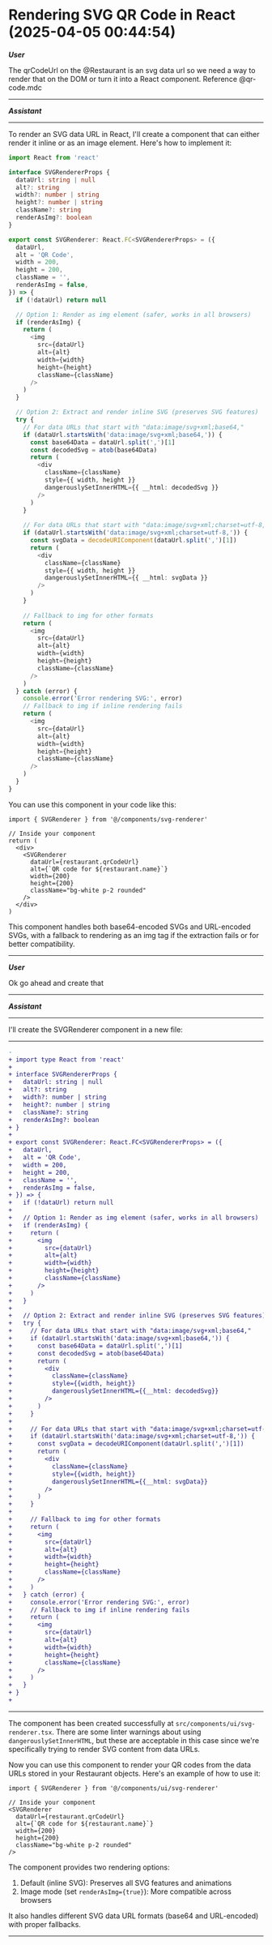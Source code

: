 <!-- Generated by SpecStory -->

# Rendering SVG QR Code in React (2025-04-05 00:44:54)

_**User**_

The qrCodeUrl on the @Restaurant is an svg data url so we need a way to render that on the DOM or turn it into a React component. Reference @qr-code.mdc 

---

_**Assistant**_



---

To render an SVG data URL in React, I'll create a component that can either render it inline or as an image element. Here's how to implement it:

```typescript
import React from 'react'

interface SVGRendererProps {
  dataUrl: string | null
  alt?: string
  width?: number | string
  height?: number | string
  className?: string
  renderAsImg?: boolean
}

export const SVGRenderer: React.FC<SVGRendererProps> = ({
  dataUrl,
  alt = 'QR Code',
  width = 200,
  height = 200,
  className = '',
  renderAsImg = false,
}) => {
  if (!dataUrl) return null

  // Option 1: Render as img element (safer, works in all browsers)
  if (renderAsImg) {
    return (
      <img
        src={dataUrl}
        alt={alt}
        width={width}
        height={height}
        className={className}
      />
    )
  }

  // Option 2: Extract and render inline SVG (preserves SVG features)
  try {
    // For data URLs that start with "data:image/svg+xml;base64,"
    if (dataUrl.startsWith('data:image/svg+xml;base64,')) {
      const base64Data = dataUrl.split(',')[1]
      const decodedSvg = atob(base64Data)
      return (
        <div
          className={className}
          style={{ width, height }}
          dangerouslySetInnerHTML={{ __html: decodedSvg }}
        />
      )
    }
    
    // For data URLs that start with "data:image/svg+xml;charset=utf-8,"
    if (dataUrl.startsWith('data:image/svg+xml;charset=utf-8,')) {
      const svgData = decodeURIComponent(dataUrl.split(',')[1])
      return (
        <div
          className={className}
          style={{ width, height }}
          dangerouslySetInnerHTML={{ __html: svgData }}
        />
      )
    }
    
    // Fallback to img for other formats
    return (
      <img
        src={dataUrl}
        alt={alt}
        width={width}
        height={height}
        className={className}
      />
    )
  } catch (error) {
    console.error('Error rendering SVG:', error)
    // Fallback to img if inline rendering fails
    return (
      <img
        src={dataUrl}
        alt={alt}
        width={width}
        height={height}
        className={className}
      />
    )
  }
}
```

You can use this component in your code like this:

```tsx
import { SVGRenderer } from '@/components/svg-renderer'

// Inside your component
return (
  <div>
    <SVGRenderer 
      dataUrl={restaurant.qrCodeUrl} 
      alt={`QR code for ${restaurant.name}`}
      width={200}
      height={200}
      className="bg-white p-2 rounded"
    />
  </div>
)
```

This component handles both base64-encoded SVGs and URL-encoded SVGs, with a fallback to rendering as an img tag if the extraction fails or for better compatibility.

---

_**User**_

Ok go ahead and create that

---

_**Assistant**_



---

I'll create the SVGRenderer component in a new file:

---

```diff
- 
+ import type React from 'react'
+ 
+ interface SVGRendererProps {
+   dataUrl: string | null
+   alt?: string
+   width?: number | string
+   height?: number | string
+   className?: string
+   renderAsImg?: boolean
+ }
+ 
+ export const SVGRenderer: React.FC<SVGRendererProps> = ({
+   dataUrl,
+   alt = 'QR Code',
+   width = 200,
+   height = 200,
+   className = '',
+   renderAsImg = false,
+ }) => {
+   if (!dataUrl) return null
+ 
+   // Option 1: Render as img element (safer, works in all browsers)
+   if (renderAsImg) {
+     return (
+       <img
+         src={dataUrl}
+         alt={alt}
+         width={width}
+         height={height}
+         className={className}
+       />
+     )
+   }
+ 
+   // Option 2: Extract and render inline SVG (preserves SVG features)
+   try {
+     // For data URLs that start with "data:image/svg+xml;base64,"
+     if (dataUrl.startsWith('data:image/svg+xml;base64,')) {
+       const base64Data = dataUrl.split(',')[1]
+       const decodedSvg = atob(base64Data)
+       return (
+         <div
+           className={className}
+           style={{width, height}}
+           dangerouslySetInnerHTML={{__html: decodedSvg}}
+         />
+       )
+     }
+ 
+     // For data URLs that start with "data:image/svg+xml;charset=utf-8,"
+     if (dataUrl.startsWith('data:image/svg+xml;charset=utf-8,')) {
+       const svgData = decodeURIComponent(dataUrl.split(',')[1])
+       return (
+         <div
+           className={className}
+           style={{width, height}}
+           dangerouslySetInnerHTML={{__html: svgData}}
+         />
+       )
+     }
+ 
+     // Fallback to img for other formats
+     return (
+       <img
+         src={dataUrl}
+         alt={alt}
+         width={width}
+         height={height}
+         className={className}
+       />
+     )
+   } catch (error) {
+     console.error('Error rendering SVG:', error)
+     // Fallback to img if inline rendering fails
+     return (
+       <img
+         src={dataUrl}
+         alt={alt}
+         width={width}
+         height={height}
+         className={className}
+       />
+     )
+   }
+ }
+ 
```

---

The component has been created successfully at `src/components/ui/svg-renderer.tsx`. There are some linter warnings about using `dangerouslySetInnerHTML`, but these are acceptable in this case since we're specifically trying to render SVG content from data URLs.

Now you can use this component to render your QR codes from the data URLs stored in your Restaurant objects. Here's an example of how to use it:

```tsx
import { SVGRenderer } from '@/components/ui/svg-renderer'

// Inside your component
<SVGRenderer 
  dataUrl={restaurant.qrCodeUrl} 
  alt={`QR code for ${restaurant.name}`}
  width={200}
  height={200}
  className="bg-white p-2 rounded"
/>
```

The component provides two rendering options:
1. Default (inline SVG): Preserves all SVG features and animations
2. Image mode (set `renderAsImg={true}`): More compatible across browsers

It also handles different SVG data URL formats (base64 and URL-encoded) with proper fallbacks.

---

